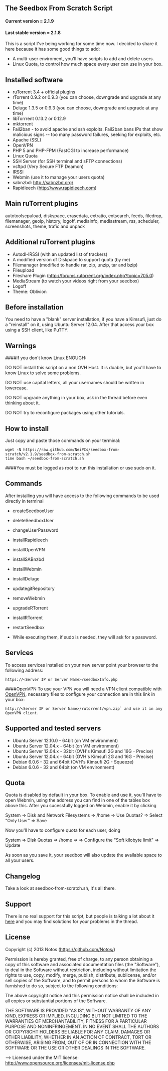 ## The Seedbox From Scratch Script
#### Current version = 2.1.9
#### Last stable version = 2.1.8

This is a script I've being working for some time now. I decided to share it here because it has some good things to add:

* A multi-user enviroment, you'll have scripts to add and delete users.
* Linux Quota, to control how much space every user can use in your box.

## Installed software
* ruTorrent 3.4 + official plugins
* rTorrent 0.9.2 or 0.9.3 (you can choose, downgrade and upgrade at any time)
* Deluge 1.3.5 or 0.9.3 (you can choose, downgrade and upgrade at any time)
* libTorrrent 0.13.2 or 0.12.9
* mktorrent
* Fail2ban - to avoid apache and ssh exploits. Fail2ban bans IPs that show malicious signs -- too many password failures, seeking for exploits, etc.
* Apache (SSL)
* OpenVPN
* PHP 5 and PHP-FPM (FastCGI to increase performance)
* Linux Quota
* SSH Server (for SSH terminal and sFTP connections)
* vsftpd (Very Secure FTP Deamon)
* IRSSI
* Webmin (use it to manage your users quota)
* sabnzbd: http://sabnzbd.org/
* Rapidleech (http://www.rapidleech.com)

## Main ruTorrent plugins
autotoolscpuload, diskspace, erasedata, extratio, extsearch, feeds, filedrop, filemanager, geoip, history, logoff, mediainfo, mediastream, rss, scheduler, screenshots, theme, trafic and unpack

## Additional ruTorrent plugins
* Autodl-IRSSI (with an updated list of trackers)
* A modified version of Diskpace to support quota (by me)
* Filemanager (modified to handle rar, zip, unzip, tar and bzip)
* Fileupload
* Fileshare Plugin (http://forums.rutorrent.org/index.php?topic=705.0)
* MediaStream (to watch your videos right from your seedbox)
* Logoff
* Theme: Oblivion

## Before installation
You need to have a "blank" server installation, if you have a Kimsufi, just do a "reinstall" on it, using Ubuntu Server 12.04.
After that access your box using a SSH client, like PuTTY.

## Warnings

####If you don't know Linux ENOUGH:

DO NOT install this script on a non OVH Host. It is doable, but you'll have to know Linux to solve some problems.

DO NOT use capital letters, all your usernames should be written in lowercase.

DO NOT upgrade anything in your box, ask in the thread before even thinking about it.

DO NOT try to reconfigure packages using other tutorials.

## How to install
Just copy and paste those commands on your terminal:

```
wget -N https://raw.github.com/NeiPCs/seedbox-from-scratch/v2.1.9/seedbox-from-scratch.sh
time bash ~/seedbox-from-scratch.sh
```

####You must be logged as root to run this installation or use sudo on it.

## Commands
After installing you will have access to the following commands to be used directly in terminal
* createSeedboxUser
* deleteSeedboxUser
* changeUserPassword
* installRapidleech
* installOpenVPN
* installSABnzbd
* installWebmin
* installDeluge
* updategitRepository
* removeWebmin
* upgradeRTorrent
* installRTorrent
* restartSeedbox

* While executing them, if sudo is needed, they will ask for a password.

## Services
To access services installed on your new server point your browser to the following address:
```
https://<Server IP or Server Name>/seedboxInfo.php
```

####OpenVPN
To use your VPN you will need a VPN client compatible with [OpenVPN](http://openvpn.net/index.php?option=com_content&id=357), necessary files to configure your connection are in this link in your box:
```
http://<Server IP or Server Name>/rutorrent/vpn.zip` and use it in any OpenVPN client.
```

## Supported and tested servers
* Ubuntu Server 12.10.0 - 64bit (on VM environment)
* Ubuntu Server 12.04.x - 64bit (on VM environment)
* Ubuntu Server 12.04.x - 32bit (OVH's Kimsufi 2G and 16G - Precise)
* Ubuntu Server 12.04.x - 64bit (OVH's Kimsufi 2G and 16G - Precise)
* Debian 6.0.6 - 32 and 64bit (OVH's Kimsufi 2G - Squeeze)
* Debian 6.0.6 - 32 and 64bit (on VM environment)

## Quota
Quota is disabled by default in your box. To enable and use it, you'll have to open Webmin, using the address you can find in one of the tables box above this. After you sucessfully logged on Webmin, enable it by clicking

System => Disk and Network Filesystems => /home => Use Quotas? => Select "Only User" => Save

Now you'll have to configure quota for each user, doing

System => Disk Quotas => /home => <username> => Configure the "Soft kilobyte limit" => Update

As soon as you save it, your seedbox will also update the available space to all your users.

## Changelog
Take a look at seedbox-from-scratch.sh, it's all there.

## Support

There is no real support for this script, but people is talking a lot about it [here](http://www.torrent-invites.com/seedbox-tutorials/207635-seedbox-scratch-script-multi-user-quota-sabnzbd-deluge.html) and you may find solutions for your problems in the thread.


## License

Copyright (c) 2013 Notos (https://github.com/Notos/) 

Permission is hereby granted, free of charge, to any person obtaining a copy of this software and associated documentation files (the "Software"), to deal in the Software without restriction, including without limitation the rights to use, copy, modify, merge, publish, distribute, sublicense, and/or sell copies of the Software, and to permit persons to whom the Software is furnished to do so, subject to the following conditions: 

The above copyright notice and this permission notice shall be included in all copies or substantial portions of the Software. 

THE SOFTWARE IS PROVIDED "AS IS", WITHOUT WARRANTY OF ANY KIND, EXPRESS OR IMPLIED, INCLUDING BUT NOT LIMITED TO THE WARRANTIES OF MERCHANTABILITY, FITNESS FOR A PARTICULAR PURPOSE AND NONINFRINGEMENT. IN NO EVENT SHALL THE AUTHORS OR COPYRIGHT HOLDERS BE LIABLE FOR ANY CLAIM, DAMAGES OR OTHER LIABILITY, WHETHER IN AN ACTION OF CONTRACT, TORT OR OTHERWISE, ARISING FROM, OUT OF OR IN CONNECTION WITH THE SOFTWARE OR THE USE OR OTHER DEALINGS IN THE SOFTWARE.

--> Licensed under the MIT license: http://www.opensource.org/licenses/mit-license.php
